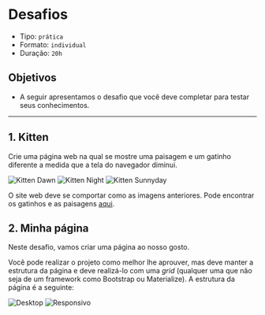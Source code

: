 # Desafios

- Tipo: `prática`
- Formato: `individual`
- Duração: `20h`

## Objetivos

- A seguir apresentamos o desafio que você deve completar para testar seus conhecimentos.

***

## 1. Kitten

Crie uma página web na qual se mostre uma paisagem e um gatinho diferente a medida que a tela do navegador diminui.

![Kitten Dawn][1]  ![Kitten Night][2]  ![Kitten Sunnyday][3]

 [1]: https://raw.githubusercontent.com/Laboratoria/curricula-js/085543c5f0477cffcd3619ad3ffc3c03106caefc/04-social-network/00-rwd/06-code-challenges/kitten-dawn.png
 [2]: https://raw.githubusercontent.com/Laboratoria/curricula-js/085543c5f0477cffcd3619ad3ffc3c03106caefc/04-social-network/00-rwd/06-code-challenges/kitten-night.png
 [3]: https://raw.githubusercontent.com/Laboratoria/curricula-js/085543c5f0477cffcd3619ad3ffc3c03106caefc/04-social-network/00-rwd/06-code-challenges/kitten-sunnyday.png

O site web deve se comportar como as imagens anteriores. Pode encontrar os gatinhos e as paisagens [aqui]( https://github.com/rafaelbcerri/kitten).

## 2. Minha página

Neste desafio, vamos criar uma página ao nosso gosto.

Você pode realizar o projeto como melhor lhe aprouver, mas deve manter a estrutura da página e deve realizá-lo com uma *grid* (qualquer uma que não seja de um framework como Bootstrap ou Materialize). A estrutura da página é a seguinte:

![Desktop][4]  ![Responsivo][5]

 [4]: https://raw.githubusercontent.com/Laboratoria/curricula-js/085543c5f0477cffcd3619ad3ffc3c03106caefc/04-social-network/00-rwd/06-code-challenges/desktop.png
 [5]: https://raw.githubusercontent.com/Laboratoria/curricula-js/085543c5f0477cffcd3619ad3ffc3c03106caefc/04-social-network/00-rwd/06-code-challenges/responsive.png
